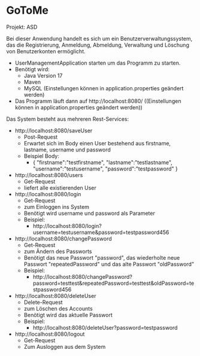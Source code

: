 # GoToMe
Projekt: ASD

Bei dieser Anwendung handelt es sich um ein Benutzerverwaltungssystem, das die Registrierung, Anmeldung, Abmeldung, Verwaltung und Löschung von Benutzerkonten ermöglicht.


- UserManagementApplication starten um das Programm zu starten.
- Benötigt wird:
  - Java Version 17
  - Maven
  - MySQL (Einstellungen können in application.properties geändert werden)
- Das Programm läuft dann auf http://localhost:8080/ ((Einstellungen können in application.properties geändert werden))


Das System besteht aus mehreren Rest-Services:
- http://localhost:8080/saveUser
  - Post-Request
  - Erwartet sich im Body einen User bestehend aus firstname, lastname, username und password
  - Beispiel Body:
    - {
      "firstname":"testfirstname",
      "lastname":"testlastname",
      "username":"testusername",
      "password":"testpassword"
      }
- http://localhost:8080/users
  - Get-Request
  - liefert alle existierenden User
- http://localhost:8080/login
  - Get-Request
  - zum Einloggen ins System
  - Benötigt wird username und password als Parameter
  - Beispiel:
    - http://localhost:8080/login?username=testusername&password=testpassword456
- http://localhost:8080/changePassword
  - Get-Request
  - zum Ändern des Passworts
  - Benötigt das neue Passwort "password", das wiederholte neue Passwort "repeatedPassword" und das alte Passwort "oldPassword"
  - Beispiel:
    - http://localhost:8080/changePassword?password=testtest&repeatedPassword=testtest&oldPassword=testpassword456
- http://localhost:8080/deleteUser
  - Delete-Request
  - zum Löschen des Accounts
  - Benötigt wird das aktuelle Passwort
  - Beispiel:
    - http://localhost:8080/deleteUser?password=testpassword
- http://localhost:8080/logout
  - Get-Request
  - Zum Ausloggen aus dem System

